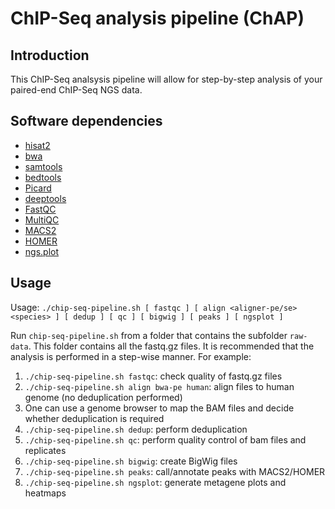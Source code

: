# ChIP-Seq analysis pipeline (ChAP)

## Introduction

This ChIP-Seq analsysis pipeline will allow for step-by-step analysis of your paired-end ChIP-Seq NGS data. 

## Software dependencies

* [hisat2](http://daehwankimlab.github.io/hisat2/)
* [bwa](http://bio-bwa.sourceforge.net/)
* [samtools](http://www.htslib.org/)
* [bedtools](bedtools.readthedocs.io)
* [Picard](https://broadinstitute.github.io/picard/)
* [deeptools](https://deeptools.readthedocs.io)
* [FastQC](https://www.bioinformatics.babraham.ac.uk/projects/fastqc/)
* [MultiQC](https://multiqc.info/)
* [MACS2](https://pypi.org/project/MACS2/)
* [HOMER](http://homer.ucsd.edu/homer/ngs/index.html)
* [ngs.plot](https://github.com/shenlab-sinai/ngsplot)

## Usage

Usage: `./chip-seq-pipeline.sh [ fastqc ] [ align <aligner-pe/se> <species> ] [ dedup ] [ qc ] [ bigwig ] [ peaks ] [ ngsplot ]`

Run `chip-seq-pipeline.sh` from a folder that contains the subfolder `raw-data`. This folder contains all the fastq.gz files.
It is recommended that the analysis is performed in a step-wise manner.
For example:
1. `./chip-seq-pipeline.sh fastqc`: check quality of fastq.gz files
2. `./chip-seq-pipeline.sh align bwa-pe human`: align files to human genome (no deduplication performed)
3. One can use a genome browser to map the BAM files and decide whether deduplication is required
4. `./chip-seq-pipeline.sh dedup`: perform deduplication
5. `./chip-seq-pipeline.sh qc`: perform quality control of bam files and replicates
6. `./chip-seq-pipeline.sh bigwig`: create BigWig files
7. `./chip-seq-pipeline.sh peaks`: call/annotate peaks with MACS2/HOMER
8. `./chip-seq-pipeline.sh ngsplot`: generate metagene plots and heatmaps
